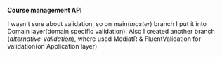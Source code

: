 **Course management API**

I wasn't sure about validation, so on main(*master*) branch I put it into Domain layer(domain specific validation).
Also I created another branch (*alternative-validation*), where used MediatR & FluentValidation for validation(on Application layer)
